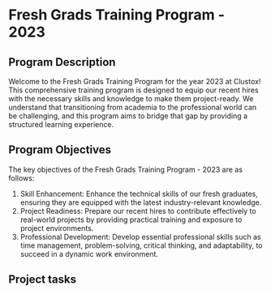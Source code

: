 # Fresh Grads Training Program - 2023

## Program Descri**ption**

Welcome to the Fresh Grads Training Program for the year 2023 at Clustox! This comprehensive training program is designed to equip our recent hires with the necessary skills and knowledge to make them project-ready. We understand that transitioning from academia to the professional world can be challenging, and this program aims to bridge that gap by providing a structured learning experience.

## **Program Objectives**

The key objectives of the Fresh Grads Training Program - 2023 are as follows:

1. Skill Enhancement: Enhance the technical skills of our fresh graduates, ensuring they are equipped with the latest industry-relevant knowledge.
2. Project Readiness: Prepare our recent hires to contribute effectively to real-world projects by providing practical training and exposure to project environments.
3. Professional Development: Develop essential professional skills such as time management, problem-solving, critical thinking, and adaptability, to succeed in a dynamic work environment.

## Project tasks
